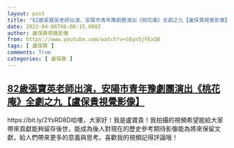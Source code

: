 ```yaml
---
layout: post
title: "82歲張寶英老師出演，安陽市青年豫劇團演出《桃花庵》全劇之九【盧保貴視覺影像】"
date: 2022-04-08T06:00:15.000Z
author: 盧保貴視覺影像
from: https://www.youtube.com/watch?v=S6yn5jFExQ8
tags: [ 盧保貴 ]
comments: True
categories: [ 盧保貴 ]
---
```

<!--1649397615000-->
[82歲張寶英老師出演，安陽市青年豫劇團演出《桃花庵》全劇之九【盧保貴視覺影像】](https://www.youtube.com/watch?v=S6yn5jFExQ8)
------

<div>
https://bit.ly/2YsRD8D哈嘍，大家好！我是盧寶貴！我拍攝的視頻希望能給大家帶來貢獻能夠留存後世，能成為後人對現在的歷史參考期待影像能為將來保留文獻，給人們帶來更多的意義與思考。喜歡我的視頻記得評論哦！
</div>
